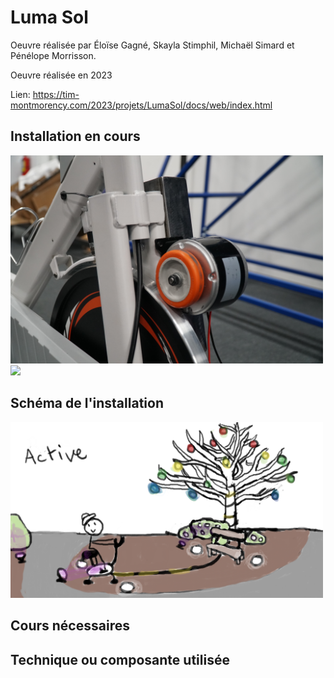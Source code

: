 # Luma Sol

Oeuvre réalisée par Éloïse Gagné, Skayla Stimphil, Michaël Simard et Pénélope Morrisson.

Oeuvre réalisée en 2023

Lien: https://tim-montmorency.com/2023/projets/LumaSol/docs/web/index.html

## Installation en cours

<img src="../Medias/Velo1.jpg" style="width: 500px;"></img><img src="../Medias/Velo2.jpg" style="width: 500px;"></img>

## Schéma de l'installation

<img src="../Medias/Schema.png" style="width: 500px;"></img>

## Cours nécessaires

## Technique ou composante utilisée
